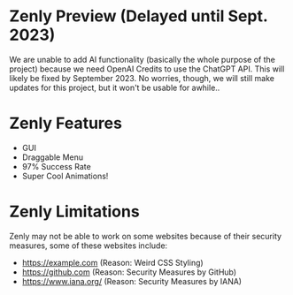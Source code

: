 # Zenly Preview (Delayed until Sept. 2023)
We are unable to add AI functionality (basically the whole purpose of the project) because we need OpenAI Credits to use the ChatGPT API. This will likely be fixed by September 2023. No worries, though, we will still make updates for this project, but it won't be usable for awhile.. </br>

# Zenly Features
- GUI </br>
- Draggable Menu </br>
- 97% Success Rate </br>
- Super Cool Animations! </br>

# Zenly Limitations
Zenly may not be able to work on some websites because of their security measures, some of these websites include: </br>
- https://example.com (Reason: Weird CSS Styling) </br>
- https://github.com (Reason: Security Measures by GitHub) </br>
- https://www.iana.org/ (Reason: Security Measures by IANA) </br>
